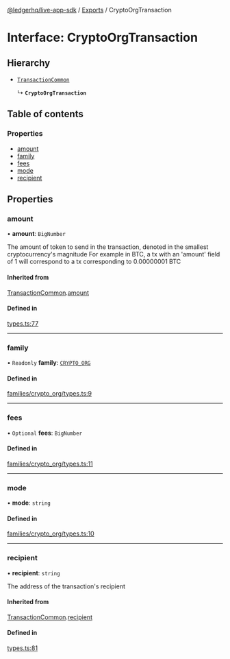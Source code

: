 [@ledgerhq/live-app-sdk](../README.md) / [Exports](../modules.md) / CryptoOrgTransaction

# Interface: CryptoOrgTransaction

## Hierarchy

- [`TransactionCommon`](TransactionCommon.md)

  ↳ **`CryptoOrgTransaction`**

## Table of contents

### Properties

- [amount](CryptoOrgTransaction.md#amount)
- [family](CryptoOrgTransaction.md#family)
- [fees](CryptoOrgTransaction.md#fees)
- [mode](CryptoOrgTransaction.md#mode)
- [recipient](CryptoOrgTransaction.md#recipient)

## Properties

### amount

• **amount**: `BigNumber`

The amount of token to send in the transaction, denoted in the smallest cryptocurrency's magnitude
For example in BTC, a tx with an 'amount' field of 1 will correspond to a tx corresponding to 0.00000001 BTC

#### Inherited from

[TransactionCommon](TransactionCommon.md).[amount](TransactionCommon.md#amount)

#### Defined in

[types.ts:77](https://github.com/adrienlacombe-ledger/live-app-sdk/blob/a87afbd/src/types.ts#L77)

___

### family

• `Readonly` **family**: [`CRYPTO_ORG`](../enums/FAMILIES.md#crypto_org)

#### Defined in

[families/crypto_org/types.ts:9](https://github.com/adrienlacombe-ledger/live-app-sdk/blob/a87afbd/src/families/crypto_org/types.ts#L9)

___

### fees

• `Optional` **fees**: `BigNumber`

#### Defined in

[families/crypto_org/types.ts:11](https://github.com/adrienlacombe-ledger/live-app-sdk/blob/a87afbd/src/families/crypto_org/types.ts#L11)

___

### mode

• **mode**: `string`

#### Defined in

[families/crypto_org/types.ts:10](https://github.com/adrienlacombe-ledger/live-app-sdk/blob/a87afbd/src/families/crypto_org/types.ts#L10)

___

### recipient

• **recipient**: `string`

The address of the transaction's recipient

#### Inherited from

[TransactionCommon](TransactionCommon.md).[recipient](TransactionCommon.md#recipient)

#### Defined in

[types.ts:81](https://github.com/adrienlacombe-ledger/live-app-sdk/blob/a87afbd/src/types.ts#L81)
